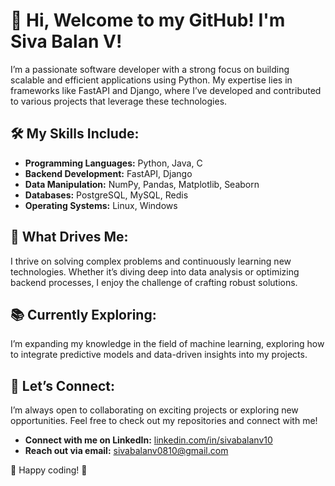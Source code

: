 
# 👋 Hi, Welcome to my GitHub! I'm Siva Balan V!

I’m a passionate software developer with a strong focus on building scalable and efficient applications using Python. My expertise lies in frameworks like FastAPI and Django, where I’ve developed and contributed to various projects that leverage these technologies.

## 🛠️ My Skills Include:
- **Programming Languages:** Python, Java, C
- **Backend Development:** FastAPI, Django
- **Data Manipulation:** NumPy, Pandas, Matplotlib, Seaborn
- **Databases:** PostgreSQL, MySQL, Redis
- **Operating Systems:** Linux, Windows

## 🌟 What Drives Me:
I thrive on solving complex problems and continuously learning new technologies. Whether it’s diving deep into data analysis or optimizing backend processes, I enjoy the challenge of crafting robust solutions.

## 📚 Currently Exploring:
I’m expanding my knowledge in the field of machine learning, exploring how to integrate predictive models and data-driven insights into my projects.

## 🚀 Let’s Connect:
I’m always open to collaborating on exciting projects or exploring new opportunities. Feel free to check out my repositories and connect with me!

- **Connect with me on LinkedIn:** [linkedin.com/in/sivabalanv10](https://www.linkedin.com/in/sivabalanv10)
- **Reach out via email:** sivabalanv0810@gmail.com


🌟 Happy coding! 🌟
